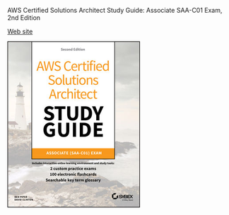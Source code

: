 AWS Certified Solutions Architect Study Guide: Associate SAA-C01 Exam, 2nd Edition

[Web site](https://www.wiley.com/en-us/AWS+Certified+Solutions+Architect+Study+Guide%3A+Associate+SAA+C01+Exam%2C+2nd+Edition-p-9781119504214)

![](/imgs/aws_solutions_architect_(saa-c01).jpg)